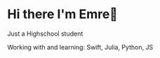 #  Hi there I'm Emre👋

Just a Highschool student 

Working with and learning: Swift, Julia, Python, JS
